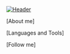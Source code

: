 [![Header](https://github.com/PrefixHLMOD/PrefixHLMOD/blob/main/assets/sajpg.jpg)](https://vk.com/cyxaruk1337)

[About me]

[Languages and Tools]

[Follow me]
